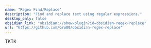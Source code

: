 ```yaml
---
name: "Regex Find/Replace"
description: "Find and replace text using regular expressions."
desktop_only: false
obsidian_link: "obsidian://show-plugin?id=obsidian-regex-replace"
url: "https://github.com/Gru80/obsidian-regex-replace"
---
```


TKTK
